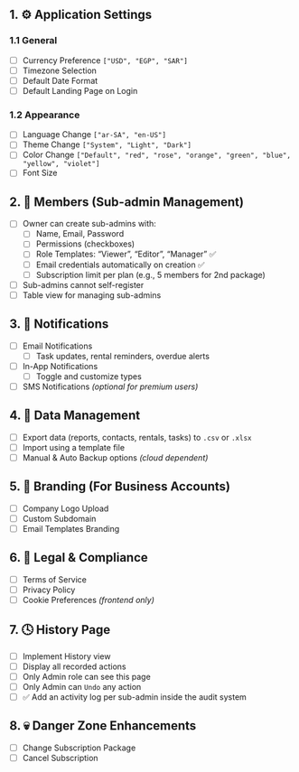 ## 1. ⚙️ Application Settings

### 1.1 General

- [ ] Currency Preference `["USD", "EGP", "SAR"]`
- [ ] Timezone Selection
- [ ] Default Date Format
- [ ] Default Landing Page on Login

### 1.2 Appearance

- [ ] Language Change `["ar-SA", "en-US"]`
- [ ] Theme Change `["System", "Light", "Dark"]`
- [ ] Color Change `["Default", "red", "rose", "orange", "green", "blue", "yellow", "violet"]`
- [ ] Font Size

## 2. 👥 Members (Sub-admin Management)

- [ ] Owner can create sub-admins with:
  - [ ] Name, Email, Password
  - [ ] Permissions (checkboxes)
  - [ ] Role Templates: “Viewer”, “Editor”, “Manager” ✅
  - [ ] Email credentials automatically on creation ✅
  - [ ] Subscription limit per plan (e.g., 5 members for 2nd package)
- [ ] Sub-admins cannot self-register
- [ ] Table view for managing sub-admins

## 3. 🔔 Notifications

- [ ] Email Notifications
  - [ ] Task updates, rental reminders, overdue alerts
- [ ] In-App Notifications
  - [ ] Toggle and customize types
- [ ] SMS Notifications _(optional for premium users)_

## 4. 💾 Data Management

- [ ] Export data (reports, contacts, rentals, tasks) to `.csv` or `.xlsx`
- [ ] Import using a template file
- [ ] Manual & Auto Backup options _(cloud dependent)_

## 5. 🧢 Branding (For Business Accounts)

- [ ] Company Logo Upload
- [ ] Custom Subdomain
- [ ] Email Templates Branding

## 6. 📜 Legal & Compliance

- [ ] Terms of Service
- [ ] Privacy Policy
- [ ] Cookie Preferences _(frontend only)_

## 7. 🕓 History Page

- [ ] Implement History view
- [ ] Display all recorded actions
- [ ] Only Admin role can see this page
- [ ] Only Admin can `Undo` any action
- [ ] ✅ Add an activity log per sub-admin inside the audit system

## 8. 💀 Danger Zone Enhancements

- [ ] Change Subscription Package
- [ ] Cancel Subscription
